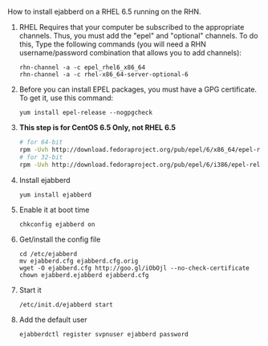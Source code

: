 How to install ejabberd on a RHEL 6.5 running on the RHN.

1. RHEL Requires that your computer be subscribed to the appropriate channels.  Thus, you must add the "epel" and "optional" channels. To do this, Type the following commands (you will need a RHN username/password combination that allows you to add channels):

    ```
    rhn-channel -a -c epel_rhel6_x86_64
    rhn-channel -a -c rhel-x86_64-server-optional-6
    ```

1. Before you can install EPEL packages, you must have a GPG certificate.  To get it, use this command:

    ```
    yum install epel-release --nogpgcheck
    ```

3. **This step is for CentOS 6.5 Only, not RHEL 6.5**

    ```bash
    # for 64-bit
    rpm -Uvh http://download.fedoraproject.org/pub/epel/6/x86_64/epel-release-6-8.noarch.rpm
    # for 32-bit
    rpm -Uvh http://download.fedoraproject.org/pub/epel/6/i386/epel-release-6-8.noarch.rpm
    ```

4. Install ejabberd

    ```
    yum install ejabberd
    ```

5. Enable it at boot time

    ```
    chkconfig ejabberd on
    ```

6. Get/install the config file

    ```
    cd /etc/ejabberd
    mv ejabberd.cfg ejabberd.cfg.orig
    wget -O ejabberd.cfg http://goo.gl/iObOjl --no-check-certificate
    chown ejabberd.ejabberd ejabberd.cfg
    ```

7. Start it

    ```
    /etc/init.d/ejabberd start
    ```

8. Add the default user

    ```
    ejabberdctl register svpnuser ejabberd password
    ```
